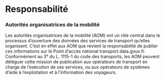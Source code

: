# Responsabilité

### Autorités organisatrices de la mobilité

Les autorités organisatrices de la mobilité (AOM) ont un rôle central dans le processus d’ouverture des données des services de transport qu’elles organisent. C’est en effet aux AOM que revient la responsabilité de publier ces informations sur le Point d’accès national transport.data.gouv.fr. Conformément au 3° du L. 1115-1 du code des transports, les AOM peuvent déléguer cette mission de publication aux opérateurs de transport en charge de l’exécution de ses services, ou aux opérateurs de systèmes d’aide à l’exploitation et à l’information des voyageurs.
